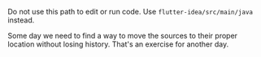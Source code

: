 Do not use this path to edit or run code. Use `flutter-idea/src/main/java` instead.

Some day we need to find a way to move the sources to their proper location without losing history.
That's an exercise for another day.
